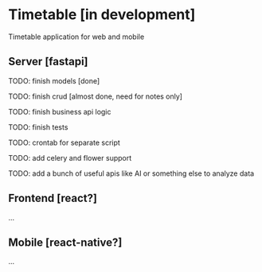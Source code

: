 # Timetable [in development]

Timetable application for web and mobile

## Server [fastapi]

TODO: finish models [done]

TODO: finish crud [almost done, need for notes only]

TODO: finish business api logic

TODO: finish tests

TODO: crontab for separate script

TODO: add celery and flower support

TODO: add a bunch of useful apis like AI or something else to analyze data

## Frontend [react?]

...

## Mobile [react-native?]

...
